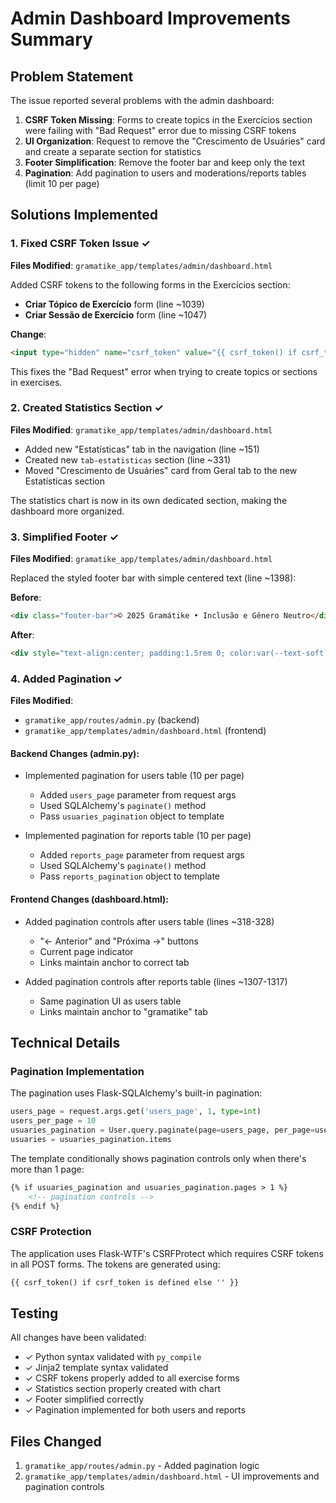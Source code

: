 # Admin Dashboard Improvements Summary

## Problem Statement
The issue reported several problems with the admin dashboard:
1. **CSRF Token Missing**: Forms to create topics in the Exercícios section were failing with "Bad Request" error due to missing CSRF tokens
2. **UI Organization**: Request to remove the "Crescimento de Usuáries" card and create a separate section for statistics
3. **Footer Simplification**: Remove the footer bar and keep only the text
4. **Pagination**: Add pagination to users and moderations/reports tables (limit 10 per page)

## Solutions Implemented

### 1. Fixed CSRF Token Issue ✓
**Files Modified**: `gramatike_app/templates/admin/dashboard.html`

Added CSRF tokens to the following forms in the Exercícios section:
- **Criar Tópico de Exercício** form (line ~1039)
- **Criar Sessão de Exercício** form (line ~1047)

**Change**:
```html
<input type="hidden" name="csrf_token" value="{{ csrf_token() if csrf_token is defined else '' }}" />
```

This fixes the "Bad Request" error when trying to create topics or sections in exercises.

### 2. Created Statistics Section ✓
**Files Modified**: `gramatike_app/templates/admin/dashboard.html`

- Added new "Estatísticas" tab in the navigation (line ~151)
- Created new `tab-estatisticas` section (line ~331)
- Moved "Crescimento de Usuáries" card from Geral tab to the new Estatísticas section

The statistics chart is now in its own dedicated section, making the dashboard more organized.

### 3. Simplified Footer ✓
**Files Modified**: `gramatike_app/templates/admin/dashboard.html`

Replaced the styled footer bar with simple centered text (line ~1398):

**Before**:
```html
<div class="footer-bar">© 2025 Gramátike • Inclusão e Gênero Neutro</div>
```

**After**:
```html
<div style="text-align:center; padding:1.5rem 0; color:var(--text-soft); font-size:.85rem;">© 2025 Gramátike • Inclusão e Gênero Neutro</div>
```

### 4. Added Pagination ✓
**Files Modified**: 
- `gramatike_app/routes/admin.py` (backend)
- `gramatike_app/templates/admin/dashboard.html` (frontend)

#### Backend Changes (admin.py):
- Implemented pagination for users table (10 per page)
  - Added `users_page` parameter from request args
  - Used SQLAlchemy's `paginate()` method
  - Pass `usuaries_pagination` object to template

- Implemented pagination for reports table (10 per page)
  - Added `reports_page` parameter from request args
  - Used SQLAlchemy's `paginate()` method
  - Pass `reports_pagination` object to template

#### Frontend Changes (dashboard.html):
- Added pagination controls after users table (lines ~318-328)
  - "← Anterior" and "Próxima →" buttons
  - Current page indicator
  - Links maintain anchor to correct tab

- Added pagination controls after reports table (lines ~1307-1317)
  - Same pagination UI as users table
  - Links maintain anchor to "gramatike" tab

## Technical Details

### Pagination Implementation
The pagination uses Flask-SQLAlchemy's built-in pagination:
```python
users_page = request.args.get('users_page', 1, type=int)
users_per_page = 10
usuaries_pagination = User.query.paginate(page=users_page, per_page=users_per_page, error_out=False)
usuaries = usuaries_pagination.items
```

The template conditionally shows pagination controls only when there's more than 1 page:
```html
{% if usuaries_pagination and usuaries_pagination.pages > 1 %}
    <!-- pagination controls -->
{% endif %}
```

### CSRF Protection
The application uses Flask-WTF's CSRFProtect which requires CSRF tokens in all POST forms. The tokens are generated using:
```html
{{ csrf_token() if csrf_token is defined else '' }}
```

## Testing
All changes have been validated:
- ✓ Python syntax validated with `py_compile`
- ✓ Jinja2 template syntax validated
- ✓ CSRF tokens properly added to all exercise forms
- ✓ Statistics section properly created with chart
- ✓ Footer simplified correctly
- ✓ Pagination implemented for both users and reports

## Files Changed
1. `gramatike_app/routes/admin.py` - Added pagination logic
2. `gramatike_app/templates/admin/dashboard.html` - UI improvements and pagination controls
